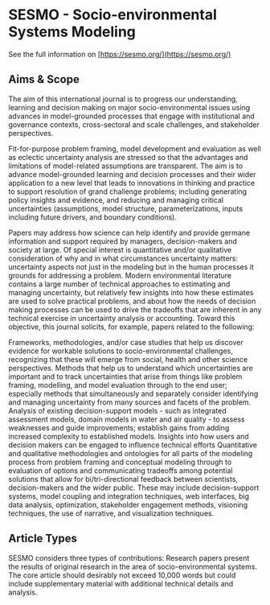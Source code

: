 <!--
SPDX-FileCopyrightText:  2024 International Environmental Modelling and Software Society
SPDX-License-Identifier: CC-BY-NC-4.0
-->

# SESMO - Socio-environmental Systems Modeling

See the full information on [https://sesmo.org/](https://sesmo.org/)

## Aims & Scope

The aim of this international journal is to progress our understanding, learning and decision making on major socio-environmental issues using advances in model-grounded processes that engage with institutional and governance contexts, cross-sectoral and scale challenges, and stakeholder perspectives.

Fit-for-purpose problem framing, model development and evaluation as well as eclectic uncertainty analysis are stressed so that the advantages and limitations of model-related assumptions are transparent. The aim is to advance model-grounded learning and decision processes and their wider application to a new level that leads to innovations in thinking and practice to support resolution of grand challenge problems; including generating policy insights and evidence, and reducing and managing critical uncertainties (assumptions, model structure, parameterizations, inputs including future drivers, and boundary conditions).

Papers may address how science can help identify and provide germane information and support required by managers, decision-makers and society at large. Of special interest is quantitative and/or qualitative consideration of why and in what circumstances uncertainty matters: uncertainty aspects not just in the modeling but in the human processes it grounds for addressing a problem. Modern environmental literature contains a large number of technical approaches to estimating and managing uncertainty, but relatively few insights into how these estimates are used to solve practical problems, and about how the needs of decision making processes can be used to drive the tradeoffs that are inherent in any technical exercise in uncertainty analysis or accounting. Toward this objective, this journal solicits, for example, papers related to the following:

Frameworks, methodologies, and/or case studies that help us discover evidence for workable solutions to socio-environmental challenges, recognizing that these will emerge from social, health and other science perspectives.
Methods that help us to understand which uncertainties are important and to track uncertainties that arise from things like problem framing, modelling, and model evaluation through to the end user; especially methods that simultaneously and separately consider identifying and managing uncertainty from many sources and facets of the problem.
Analysis of existing decision-support models - such as integrated assessment models, domain models in water and air quality - to assess weaknesses and guide improvements; establish gains from adding increased complexity to established models.
Insights into how users and decision makers can be engaged to influence technical efforts
Quantitative and qualitative methodologies and ontologies for all parts of the modeling process from problem framing and conceptual modeling through to evaluation of options and communicating tradeoffs among potential solutions that allow for bi/tri-directional feedback between scientists, decision-makers and the wider public. These may include decision-support systems, model coupling and integration techniques, web interfaces, big data analysis, optimization, stakeholder engagement methods, visioning techniques, the use of narrative, and visualization techniques.

## Article Types

SESMO considers three types of contributions:
Research papers present the results of original research in the area of socio-environmental systems. The core article should desirably not exceed 10,000 words but could include supplementary material with additional technical details and analysis.
